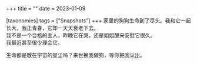 +++
title = ""
date = 2023-01-09

[taxonomies]
tags = ["Snapshots"]
+++ 
家里的狗狗生命到了尽头。我和它一起长大，我正青春，它却一天天衰老下去。  
我不是一个合格的主人，昨晚它在哭，还是姐姐醒来安慰它很久。  
我最近甚至很少理会它。  

生命都是散在宇宙的星尘吗？来世换我做狗，等你把我认出。
<!-- more -->